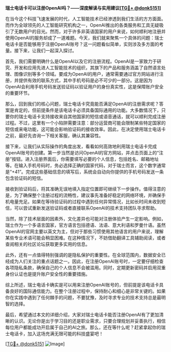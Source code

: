 **瑞士电话卡可以注册OpenAI吗？——深度解读与实用建议[[TG💪+ @donk5151](https://t.me/s/donk5151)]**

在当今这个科技飞速发展的时代，人工智能技术已经渗透到我们生活的方方面面。而作为全球领先的人工智能研究机构之一，OpenAI推出的各类服务和工具无疑吸引了无数用户的目光。然而，对于许多非英语国家的用户来说，如何顺利地注册并使用OpenAI的服务却成了一道难题。今天，我们就来聚焦一个具体的问题：瑞士电话卡是否能够用于注册OpenAI账号？这一问题看似简单，实则涉及多方面的考量。接下来，让我们一起深入探讨。

首先，我们需要明确什么是OpenAI以及它的注册流程。OpenAI是一家致力于研究、开发和应用先进人工智能技术的组织，其旗下的产品和服务涵盖了自然语言处理、图像识别等多个领域。要成为OpenAI的用户，通常需要通过官方网站进行注册，并提供有效的联系方式，其中手机号码是必不可少的一部分。这是因为OpenAI会利用手机号码发送验证码以验证用户的身份真实性，这是保障账户安全的重要环节。

那么，回到我们的核心问题，瑞士电话卡究竟能否满足OpenAI的注册需求呢？答案是肯定的，但前提条件是该电话卡必须具备国际通用的功能。大多数情况下，只要你的瑞士电话卡支持接收来自其他国家的短信或语音通话，就可以顺利完成注册过程。不过，这里有一个小陷阱需要注意：部分运营商可能会限制某些特定国家的短信或来电功能，这可能会影响验证码的接收效率。因此，在决定使用瑞士电话卡之前，最好先咨询一下相关客服，确认其兼容性。

接下来，让我们从实际操作的角度出发，看看如何高效地利用瑞士电话卡完成OpenAI账号的创建。第一步当然是访问OpenAI的官方网站，并点击页面上的“注册”按钮。进入注册界面后，你需要填写必要的个人信息，包括姓名、邮箱地址等。在输入手机号码时，务必选择正确的国家代码，对于瑞士而言，这个数字通常是“+41”。完成这些基础信息的填写后，系统会自动向你提供的手机号码发送一条包含验证码的短信。

接收到验证码后，将其准确无误地填入指定位置即可继续下一步操作。值得注意的是，为了确保整个注册过程的流畅性，建议事先准备好稳定的网络环境，并确保手机电量充足。如果在等待验证码的过程中遇到任何异常情况，比如长时间未收到短信，可以尝试重新发送验证码或者直接联系OpenAI的技术支持团队寻求帮助。

当然，除了技术层面的因素外，文化差异也可能对注册体验产生一定影响。例如，瑞士作为一个多语言国家，官方语言包括德语、法语、意大利语和罗曼什语。虽然OpenAI的官网主要以英文为主，但对于那些习惯使用其他语言的用户来说，理解某些专业术语可能会稍显困难。在这种情况下，不妨借助翻译工具辅助阅读，或者查阅相关的社区论坛获取更多实用的信息。

此外，还有一点值得特别强调的是隐私保护的重要性。在全球范围内，数据安全已经成为人们关注的重点话题之一。因此，在注册OpenAI账号时，一定要仔细检查各项隐私条款，确保自己的个人信息不会被滥用。同时，定期更新密码并启用双重身份认证也是提升账户安全性的重要措施。

综上所述，瑞士电话卡确实是可以用来注册OpenAI账号的，但前提是该电话卡具备良好的国际通信能力。在整个注册过程中，保持耐心和细心是非常关键的。如果你在实践中遇到了任何棘手的问题，不要犹豫，及时寻求专业的技术支持总是最明智的选择。

最后，希望通过本文的详细介绍，大家对瑞士电话卡能否注册OpenAI有了更加清晰的认识。无论你是出于学习目的还是职业需求，只要合理规划并妥善执行，相信每位用户都能成功开启属于自己的AI之旅。那么，还在等什么呢？赶紧拿起你的瑞士电话卡，加入这场充满无限可能的科技盛宴吧！

[[TG💪+ @donk5151](https://t.me/s/donk5151) ![Image](https://i.postimg.cc/rwNCRYN7/Snipaste-2025-04-30-17-27-05.png)]
